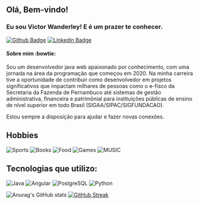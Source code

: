 ## Olá, Bem-vindo!
### Eu sou Victor Wanderley! E é um prazer te conhecer.

[![Github Badge](https://img.shields.io/badge/-Github-000?style=flat-square&logo=Github&logoColor=white&link=https://github.com/victorwanderley1)](https://github.com/victorwanderley1)
[![Linkedin Badge](https://img.shields.io/badge/-LinkedIn-blue?style=flat-square&logo=Linkedin&logoColor=white&link=https://www.linkedin.com/in/victor-wanderley/)](https://www.linkedin.com/in/victor-wanderley/)

#### Sobre mim :bowtie:
Sou um desenvolvedor java web apaixonado por conhecimento, com uma jornada na área da programação que começou em 2020. Na minha carreira tive a oportunidade de contribuir como desenvolvedor em projetos significativos que impactam milhares de pessoas como o e-fisco da Secretaria da Fazenda de Pernambuco até sistemas de gestão administrativa, financeira e patrimônial para instituições públicas de ensino de nível superior em todo Brasil (SIGAA/SIPAC/SIGFUNDACAO).

Estou sempre a disposição para ajudar e fazer novas conexões.

## Hobbies

  <img alt="Sports" src="https://img.shields.io/badge/SPORTS-SPRINT-FF4500?style=flat-square" />
    <img alt="Books" src="https://img.shields.io/badge/BOOKS-TECH%2C%20CRIMINAL%20AND%20PERSONAL%20IMPROVEMENT-FF4500?style=flat-square" />
      <img alt="Food" src="https://img.shields.io/badge/FOOD-ITALIAN-FF4500?style=flat-square" />
        <img alt="Games" src="https://img.shields.io/badge/GAMES-FLIGHT%20SIMULATION,%20AGE%20OF%20EMPIRES%20III,%20THE%20SIMS-FF4500?style=flat-square" />
                <img alt="MUSIC" src="https://img.shields.io/badge/MUSIC-PIANO%20GUITAR%20-FF4500?style=flat-square" />

## Tecnologias que utilizo:
![Java](https://img.shields.io/badge/java-%23ED8B00.svg?style=for-the-badge&logo=openjdk&logoColor=white) ![Angular](https://img.shields.io/badge/Angular-DD0031?style=for-the-badge&logo=angular&logoColor=white) ![PostgreSQL](https://img.shields.io/badge/PostgreSQL-000?style=for-the-badge&logo=postgresql) ![Python](https://img.shields.io/badge/python-3670A0?style=for-the-badge&logo=python&logoColor=ffdd54)

![Anurag's GitHub stats](https://github-readme-stats.vercel.app/api?username=victorwanderley1&show_icons=true&theme=gruvbox&bg_color#000000)
[![GitHub Streak](https://streak-stats.demolab.com/?user=victorwanderley1&theme=bear&background=000&border=30A3DC&dates=FFF)](https://git.io/streak-stats)
